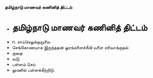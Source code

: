 **தமிழ்நாடு மாணவர் கணினித் திட்டம்**
- # தமிழ்நாடு மாணவர் கணினித் திட்டம்
- n. சாய்செதுக்குமூலை
- செங்கோணமாக இருந்ததன் ஓரங்களைச்சீவி வளை சரிவாக்குதல்
- குதை
- வடு
- பள்ளம் செய்
- தூணில் பள்ளக்கீற்றிடு.


